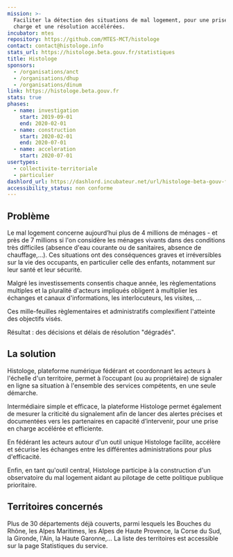 ```yaml
---
mission: >-
  Faciliter la détection des situations de mal logement, pour une prise en
  charge et une résolution accélérées.
incubator: mtes
repository: https://github.com/MTES-MCT/histologe
contact: contact@histologe.info
stats_url: https://histologe.beta.gouv.fr/statistiques
title: Histologe
sponsors:
  - /organisations/anct
  - /organisations/dhup
  - /organisations/dinum
link: https://histologe.beta.gouv.fr
stats: true
phases:
  - name: investigation
    start: 2019-09-01
    end: 2020-02-01
  - name: construction
    start: 2020-02-01
    end: 2020-07-01
  - name: acceleration
    start: 2020-07-01
usertypes:
  - collectivite-territoriale
  - particulier
dashlord_url: https://dashlord.incubateur.net/url/histologe-beta-gouv-fr/
accessibility_status: non conforme
---
```

## Problème

Le mal logement concerne aujourd’hui plus de 4 millions de ménages - et près de 7 millions si l'on considère les ménages vivants dans des conditions très difficiles (absence d'eau courante ou de sanitaires, absence de chauffage,...). 
Ces situations ont des conséquences graves et irréversibles sur la vie des occupants, en particulier celle des enfants, notamment sur leur santé et leur sécurité.

Malgré les investissements consentis chaque année, les règlementations multiples et la pluralité d'acteurs impliqués obligent à multiplier les échanges et canaux d'informations, les interlocuteurs, les visites, ... 

Ces mille-feuilles règlementaires et administratifs complexifient l'atteinte des objectifs visés. 

Résultat : des décisions et  délais de résolution "dégradés".

## La solution

Histologe, plateforme numérique fédérant et coordonnant les acteurs à l'échelle d'un territoire, permet à l’occupant (ou au propriétaire) de signaler en ligne sa situation à l'ensemble des services compétents, en une seule démarche.

Intermédiaire simple et efficace, la plateforme Histologe permet également de mesurer la criticité du signalement afin de lancer des alertes précises et documentées vers les partenaires en capacité d’intervenir, pour une prise en charge accélérée et efficiente.

En fédérant les acteurs autour d'un outil unique Histologe facilite, accélère et sécurise les échanges entre les différentes administrations pour plus d'efficacité.

Enfin, en tant qu'outil central, Histologe participe à la construction d'un observatoire du mal logement aidant au pilotage de cette politique publique prioritaire.

## Territoires concernés

Plus de 30 départements déjà couverts, parmi lesquels les Bouches du Rhône, les Alpes Maritimes, les Alpes de Haute Provence, la Corse du Sud, la Gironde, l'Ain, la Haute Garonne,... La liste des territoires est accessible sur la page Statistiques du service.

